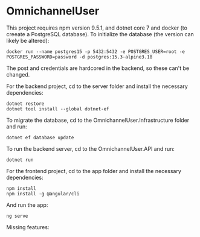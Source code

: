 # OmnichannelUser

This project requires npm version 9.5.1, and dotnet core 7 and docker (to creeate a PostgreSQL database).
To initialize the database (the version can likely be altered):
```
docker run --name postgres15 -p 5432:5432 -e POSTGRES_USER=root -e POSTGRES_PASSWORD=password -d postgres:15.3-alpine3.18
```
The post and credentials are hardcored in the backend, so these can't be changed.

For the backend project, cd to the server folder and install the necessary dependencies:
```
dotnet restore
dotnet tool install --global dotnet-ef
```
To migrate the database, cd to the OmnichannelUser.Infrastructure folder and run:
```
dotnet ef database update
```
To run the backend server, cd to the OmnichannelUser.API and run:
```
dotnet run
```

For the frontend project, cd to the app folder and install the necessary dependencies:
```
npm install
npm install -g @angular/cli
```
And run the app:
```
ng serve
```

Missing features:
